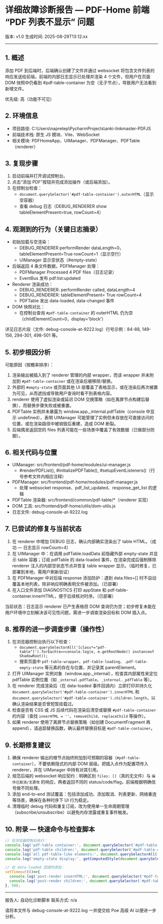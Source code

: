 # 详细故障诊断报告 — PDF-Home 前端 “PDF 列表不显示” 问题

版本: v1.0
生成时间: 2025-08-29T13:12:xx

---

## 1. 概述
添加 PDF 到后端时，后端确认创建了文件并通过 websocket 将包含文件列表的响应发送给前端，前端的内部日志显示已处理并渲染 4 个文件，但用户在页面 DOM 快照中仍看到 #pdf-table-container 为空（无子节点），导致用户无法看到新增文件。

优先级: 高（功能不可见）

## 2. 环境信息
- 项目路径: C:\Users\napretep\PycharmProjects\anki-linkmaster-PDFJS
- 前端技术栈: 原生 JS 模块、Vite、WebSocket
- 相关模块: PDFHomeApp、UIManager、PDFManager、PDFTable（renderer）

## 3. 复现步骤
1. 启动前端并打开调试控制台。  
2. 点击“添加 PDF”按钮并完成添加操作（或后端添加）。  
3. 在控制台检查：
   - `document.querySelector('#pdf-table-container').outerHTML`（显示空容器）
   - 查看 debug 日志（DEBUG_RENDERER show tableElementPresent=true, rowCount=4）

## 4. 观测到的行为（关键日志摘录）
- 初始加载与空渲染：
  - DEBUG_RENDERER performRender dataLength=0，tableElementPresent=True rowCount=1（显示空行）
  - UIManager 显示空状态（#empty-state）
- 后端返回 4 条文件数据，PDFManager 处理：
  - PDFManager Processed 4 PDF files（日志记录）
  - EventBus 发布 pdf:list:updated
- Renderer 渲染成功：
  - DEBUG_RENDERER: performRender called, dataLength=4
  - DEBUG_RENDERER: tableElementPresent= True rowCount=4
  - PDFTable 发出 data-loaded, data-changed 事件
- DOM 快照对比：
  - 在控制台查询 `#pdf-table-container` 的 outerHTML 仍为空（childElementCount=0，display='block'）

详见日志片段（文件: debug-console-at-9222.log）行号示例：84-88, 149-156, 294-301, 498-501 等。

## 5. 初步根因分析
可能原因（按概率排序）：
1. 渲染输出被插入到了 renderer 管理的内部 wrapper，而该 wrapper 并未附加到 `#pdf-table-container` 或在渲染后被移除/替换。
2. 外部的 `#empty-state` 或页面其他 UI 层覆盖了表格显示，或在渲染后再次被置为可见，从而遮挡或导致用户查询时看不到表格内容。
3. renderer 使用了虚拟渲染或延迟 DOM 交换策略（如在离屏节点构建后替换），而替换步骤失败或被重置。
4. PDFTable 实例并未暴露为 window.app._internal.pdfTable（console 中显示 undefined），表明 UIManager 可能管理了实例但未存放在可直接访问的位置，或在渲染路径中被销毁后重建，造成 DOM 断裂。
5. 后端偶发返回空的 files 列表可能在一些场景中覆盖了有效数据（已做部分防御）。

## 6. 相关代码与位置
- UIManager: src/frontend/pdf-home/modules/ui-manager.js
  - #renderPDFList(), #initializePDFTable(), #setupEventListeners()（行号参考文件内相应注释）
- PDFManager: src/frontend/pdf-home/modules/pdf-manager.js
  - 处理 websocket response、pdf_list_updated、response_get_list 的逻辑
- PDFTable 渲染器: src/frontend/common/pdf-table/*（renderer 实现）
- DOM 工具: src/frontend/pdf-home/utils/dom-utils.js
- 日志文件: debug-console-at-9222.log

## 7. 已尝试的修复与当前状态
1. 在 renderer 中增加 DEBUG 日志，确认内部确实渲染出了 table HTML。（成功 — 日志显示 rowCount=4）
2. 在 UIManager 中：在调用 pdfTable.loadData 前隐藏外部 empty-state 并显示 table 容器；订阅 pdfTable 的 data-loaded 事件，在渲染完成后强制移除 renderer 注入的内部空状态节点并恢复 table wrapper 显示。（临时修复，已部署到本地，需用户刷新验证）
3. 在 PDFManager 中对后端 response 添加防护：遇到 data.files=[] 时不自动覆盖本地列表，除非响应明确表明文件被添加。（已部署）
4. 在入口文件添加 DIAGNOSTICS 打印 appState 和 pdf-table-container.innerHTML，便于后续核对时序。（已部署）

当前状态：日志显示 renderer 已产生表格但 DOM 查询仍为空；初步修复未能在用户环境中立刻解决该可见性问题，需进一步调查渲染目标和 DOM 插入点。

## 8. 推荐的进一步调查步骤（操作性）
1. 在浏览器控制台执行以下检查：
   - `document.querySelectorAll('[class*="pdf-table"]').forEach(e=>console.log(e, e.getRootNode() instanceof ShadowRoot));`  
   - 搜索页面中 `pdf-table-wrapper`、`pdf-table-loading`、`.pdf-table-empty-state` 等元素的存在与位置，并记录其 parentElement。
2. 打开 UIManager 实例对象（window.app._internal），检查其内部属性来定位 pdfTable 实例位置（如 `_internal.pdfTable`、`_internal._pdfTable` 等）。
3. 在 renderer 完成渲染后（在 data-loaded 事件回调内）立即打印并持久化 `document.querySelector('#pdf-table-container').innerHTML` 和 `document.querySelector('#pdf-table-container').children.length`，以确认渲染结果是否曾短暂挂载过。
4. 检查是否有 CSS 或 JS 后续代码在渲染后清空或替换 `#pdf-table-container` 的内容（查找 `innerHTML = ''`、`removeChild`、`replaceChild` 等操作）。
5. 如果 renderer 使用了离屏节点替换策略（如创建 DocumentFragment 再 append），请追踪替换函数，确认最终替换目标是 `#pdf-table-container`。

## 9. 长期修复建议
1. 确保 renderer 输出的根节点始终附加到可预期的容器（`#pdf-table-container`），不要依赖隐式的内部 DOM 层级。把插入点作为配置项传入 renderer，并在 UIManager 中持有对其引用。
2. 规范后端的 websocket 响应契约：明确区别 `files: []`（真的无文件）与 `操作已取消/无更改` 的响应，两者返回不同的 status/code/flag，前端根据明确信号做不同处理。
3. 添加 end-to-end 测试覆盖：包括添加成功、添加取消、列表更新、网络重连等场景，确保在各种时序下 UI 行为稳定。
4. 清理临时 debug 代码和重复订阅，改为使用单一生命周期管理（subscribe/unsubscribe）以避免内存泄露或重复事件触发。

## 10. 附录 — 快速命令与检查脚本
```js
// 在浏览器控制台执行：
console.log('pdf-table container:', document.querySelector('#pdf-table-container'));
console.log('pdf-table children:', document.querySelector('#pdf-table-container').children.length);
console.log('all pdf-table-like elements:', document.querySelectorAll('[class*="pdf-table"]').length);
console.log('empty-state display:', getComputedStyle(document.querySelector('#empty-state')).display);

// 在 data-loaded 回调内添加：
setTimeout(()=>{
  console.log('post-render innerHTML:', document.querySelector('#pdf-table-container').innerHTML);
  console.log('post-render children:', document.querySelector('#pdf-table-container').children.length);
}, 50);
```

---
报告人: 自动化诊断脚本
联系方式: n/a

请将本文件与 debug-console-at-9222.log 一并提交给 Poe 高级 AI 以便进一步分析。
